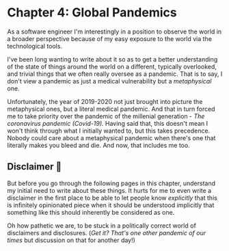 # Chapter 4: Global Pandemics

As a software engineer I'm interestingly in a position to observe the world in a broader perspective because of my easy exposure to the world via the technological tools. 

I've been long wanting to write about it so as to get a better understanding of the state of things around the world on a different, typically overlooked, and trivial things that we often really oversee as a pandemic. That is to say, I don't view a pandemic as just a medical vulnerability but a *metaphysical* one. 

Unfortunately, the year of 2019-2020 not just brought into picture the metaphysical ones, but a literal medical pandemic. And that in turn forced me to take priority over the pandemic of the millenial generation - *The coronavirus pandemic (Covid-19).*  Having said that, this doesn't mean I won't think through what I initially wanted to, but this takes precedence. Nobody could care about a metaphysical pandemic when there's one that literally makes you bleed and die. And now, that includes me too.


## Disclaimer 🚫
But before you go through the following pages in this chapter, understand my initial need to write about these things. It hurts for me to even write a disclaimer in the first place to be able to let people know *explicitly* that this is infinitely opinionated piece when it should be understood implicitly that something like this should inherently be considered as one. 

Oh how pathetic we are, to be stuck in a politically correct world of disclaimers and disclosures. (*Get it? That's one other pandemic of our times* but discussion on that for another day!)


